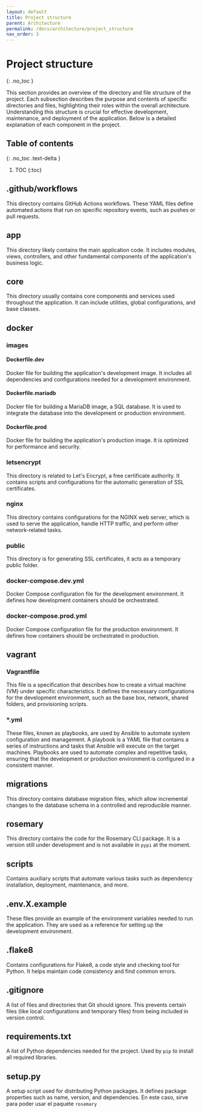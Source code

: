 ```yaml
---
layout: default
title: Project structure
parent: Architecture
permalink: /docs/architecture/project_structure
nav_order: 3
---
```


# Project structure
{: .no_toc }

This section provides an overview of the directory and file structure of the project. Each subsection describes the purpose and contents of specific directories and files, highlighting their roles within the overall architecture. Understanding this structure is crucial for effective development, maintenance, and deployment of the application. Below is a detailed explanation of each component in the project.

## Table of contents
{: .no_toc .text-delta }

1. TOC
{:toc}

## .github/workflows
This directory contains GitHub Actions workflows. These YAML files define automated actions that run on specific repository events, such as pushes or pull requests.

## app
This directory likely contains the main application code. It includes modules, views, controllers, and other fundamental components of the application's business logic.

## core
This directory usually contains core components and services used throughout the application. It can include utilities, global configurations, and base classes.

## docker

### images

#### Dockerfile.dev
Docker file for building the application's development image. It includes all dependencies and configurations needed for a development environment.

#### Dockerfile.mariadb
Docker file for building a MariaDB image, a SQL database. It is used to integrate the database into the development or production environment.

#### Dockerfile.prod
Docker file for building the application's production image. It is optimized for performance and security.

### letsencrypt
This directory is related to Let's Encrypt, a free certificate authority. It contains scripts and configurations for the automatic generation of SSL certificates.

### nginx
This directory contains configurations for the NGINX web server, which is used to serve the application, handle HTTP traffic, and perform other network-related tasks.

### public
This directory is for generating SSL certificates, it acts as a temporary public folder.

### docker-compose.dev.yml
Docker Compose configuration file for the development environment. It defines how development containers should be orchestrated.

### docker-compose.prod.yml
Docker Compose configuration file for the production environment. It defines how containers should be orchestrated in production.

## vagrant

### Vagrantfile

This file is a specification that describes how to create a virtual machine (VM) under specific characteristics. It defines the necessary configurations for the development environment, such as the base box, network, shared folders, and provisioning scripts.

### *.yml

These files, known as playbooks, are used by Ansible to automate system configuration and management. A playbook is a YAML file that contains a series of instructions and tasks that Ansible will execute on the target machines. Playbooks are used to automate complex and repetitive tasks, ensuring that the development or production environment is configured in a consistent manner.

## migrations
This directory contains database migration files, which allow incremental changes to the database schema in a controlled and reproducible manner.

## rosemary
This directory contains the code for the Rosemary CLI package. It is a version still under development and is not available in `pypi` at the moment.

## scripts
Contains auxiliary scripts that automate various tasks such as dependency installation, deployment, maintenance, and more.

## .env.X.example
These files provide an example of the environment variables needed to run the application. They are used as a reference for setting up the development environment.

## .flake8
Contains configurations for Flake8, a code style and checking tool for Python. It helps maintain code consistency and find common errors.

## .gitignore
A list of files and directories that Git should ignore. This prevents certain files (like local configurations and temporary files) from being included in version control.





## requirements.txt
A list of Python dependencies needed for the project. Used by `pip` to install all required libraries.

## setup.py
A setup script used for distributing Python packages. It defines package properties such as name, version, and dependencies. En este caso, sirve para poder usar el paquete `rosemary`
